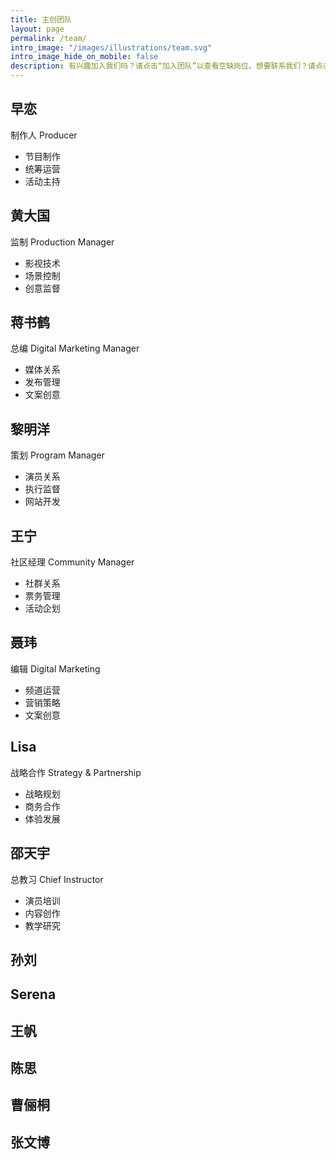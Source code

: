 ```yaml
---
title: 主创团队
layout: page
permalink: /team/
intro_image: "/images/illustrations/team.svg"
intro_image_hide_on_mobile: false
description: 有兴趣加入我们吗？请点击“加入团队”以查看空缺岗位。想要联系我们？请点击底部“合作”按钮。
---
```


## 早恋
制作人 Producer
- 节目制作
- 统筹运营
- 活动主持

## 黄大国
监制 Production Manager
- 影视技术
- 场景控制
- 创意监督

## 蒋书鹤
总编 Digital Marketing Manager
- 媒体关系
- 发布管理
- 文案创意

## 黎明洋
策划 Program Manager
- 演员关系
- 执行监督
- 网站开发

## 王宁
社区经理 Community Manager
- 社群关系
- 票务管理
- 活动企划

## 聂玮
编辑 Digital Marketing
- 频道运营
- 营销策略
- 文案创意

## Lisa
战略合作 Strategy & Partnership
- 战略规划
- 商务合作
- 体验发展

## 邵天宇
总教习 Chief Instructor
- 演员培训
- 内容创作
- 教学研究

## 孙刘

## Serena

## 王帆

## 陈思

## 曹俪桐

## 张文博
